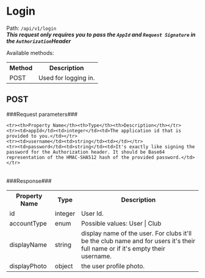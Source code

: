 Login
=

Path: `/api/v1/login`  
***This request only requires you to pass the `AppId` and `Request Signature` in the `Authorization`Header***

Available methods:
<table>
    <tr><th>Method</th><th>Description</th></tr>
    <tr><td>POST</td><td>Used for logging in.</td></tr>
</table>

POST
-
###Request parameters###
<table>

    <tr><th>Property Name</th><th>Type</th><th>Description</th></tr>
    <tr><td>appId</td><td>integer</td><td>The application id that is provided to you.</td></tr>
    <tr><td>username</td><td>string</td><td></td></tr>
    <tr><td>password</td><td>string</td><td>It's exactly like signing the password for the Authorization header. It should be Base64 representation of the HMAC-SHA512 hash of the provided password.</td></tr>
</table>

###Response###
<table>
    <tr><th>Property Name</th><th>Type</th><th>Description</th></tr>
    <tr><td>id</td><td>integer</td><td>User Id.</td></tr>
    <tr><td>accountType</td><td>enum</td><td>Possible values: User | Club</td></tr>
    <tr><td>displayName</td><td>string</td><td>display name of the user. For clubs it'll be the club name and for users it's their full name or if it's empty their username.</td></tr>
    <tr><td>displayPhoto</td><td>object</td><td>the user profile photo.</td></tr>
</table>
